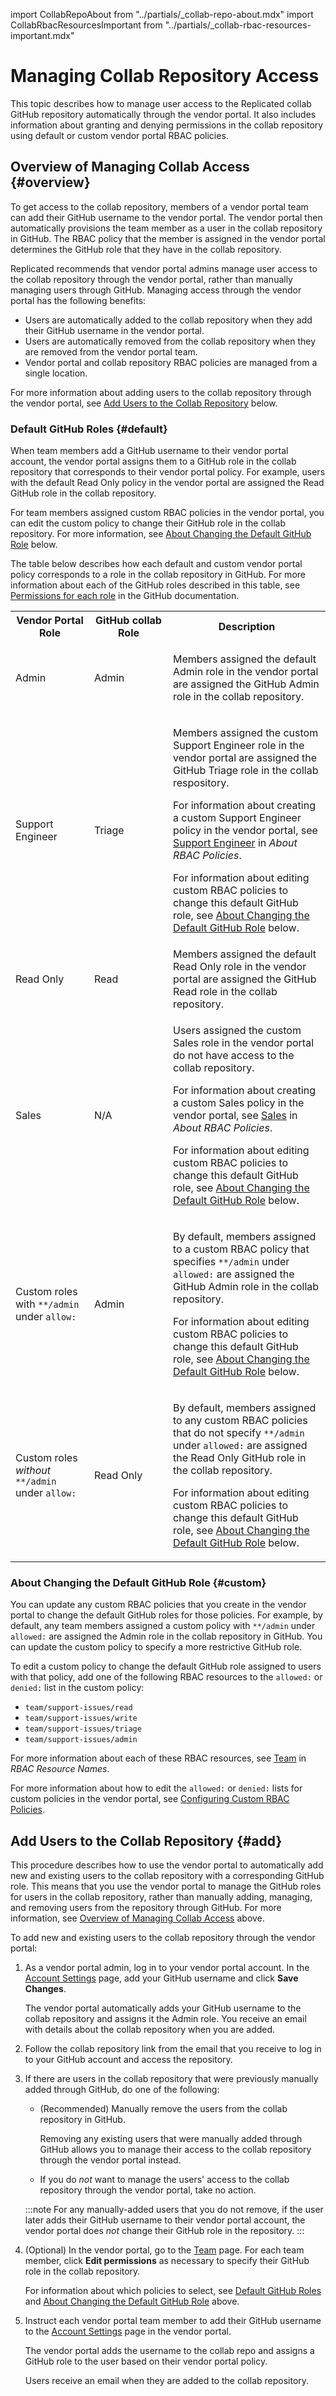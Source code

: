 import CollabRepoAbout from "../partials/_collab-repo-about.mdx"
import CollabRbacResourcesImportant from "../partials/_collab-rbac-resources-important.mdx"

# Managing Collab Repository Access

This topic describes how to manage user access to the Replicated collab GitHub repository automatically through the vendor portal. It also includes information about granting and denying permissions in the collab repository using default or custom vendor portal RBAC policies.

## Overview of Managing Collab Access {#overview}

<CollabRepoAbout/>

To get access to the collab repository, members of a vendor portal team can add their GitHub username to the vendor portal. The vendor portal then automatically provisions the team member as a user in the collab repository in GitHub. The RBAC policy that the member is assigned in the vendor portal determines the GitHub role that they have in the collab repository.

Replicated recommends that vendor portal admins manage user access to the collab repository through the vendor portal, rather than manually managing users through GitHub. Managing access through the vendor portal has the following benefits:
* Users are automatically added to the collab repository when they add their GitHub username in the vendor portal.
* Users are automatically removed from the collab repository when they are removed from the vendor portal team.
* Vendor portal and collab repository RBAC policies are managed from a single location.

For more information about adding users to the collab repository through the vendor portal, see [Add Users to the Collab Repository](#add) below.

### Default GitHub Roles {#default}

When team members add a GitHub username to their vendor portal account, the vendor portal assigns them to a GitHub role in the collab repository that corresponds to their vendor portal policy. For example, users with the default Read Only policy in the vendor portal are assigned the Read GitHub role in the collab repository.

For team members assigned custom RBAC policies in the vendor portal, you can edit the custom policy to change their GitHub role in the collab repository. For more information, see [About Changing the Default GitHub Role](#custom) below.

The table below describes how each default and custom vendor portal policy corresponds to a role in the collab repository in GitHub. For more information about each of the GitHub roles described in this table, see [Permissions for each role](https://docs.github.com/en/organizations/managing-user-access-to-your-organizations-repositories/repository-roles-for-an-organization#permissions-for-each-role) in the GitHub documentation.

<table>
  <tr>
    <th width="25%">Vendor Portal Role</th>
    <th width="25%">GitHub collab Role</th>
    <th width="50%">Description</th>
  </tr>
  <tr>
    <td>Admin</td>
    <td>Admin</td>
    <td><p>Members assigned the default Admin role in the vendor portal are assigned the GitHub Admin role in the collab repository.</p></td>
  </tr>
  <tr>
    <td>Support Engineer</td>
    <td>Triage</td>
    <td><p>Members assigned the custom Support Engineer role in the vendor portal are assigned the GitHub Triage role in the collab respository.</p><p>For information about creating a custom Support Engineer policy in the vendor portal, see <a href="team-management-rbac-about#support-engineer">Support Engineer</a> in <em>About RBAC Policies</em>.</p><p>For information about editing custom RBAC policies to change this default GitHub role, see <a href="#custom">About Changing the Default GitHub Role</a> below.</p></td>
  </tr>
  <tr>
    <td>Read Only</td>
    <td>Read</td>
    <td>Members assigned the default Read Only role in the vendor portal are assigned the GitHub Read role in the collab repository.</td>
  </tr>
  <tr>
    <td>Sales</td>
    <td>N/A</td>
    <td><p>Users assigned the custom Sales role in the vendor portal do not have access to the collab repository.</p><p>For information about creating a custom Sales policy in the vendor portal, see <a href="team-management-rbac-about#sales">Sales</a> in <em>About RBAC Policies</em>.</p><p>For information about editing custom RBAC policies to change this default GitHub role, see <a href="#custom">About Changing the Default GitHub Role</a> below.</p></td>
  </tr>
  <tr>
    <td>Custom roles with <code>**/admin</code> under <code>allow:</code></td>
    <td>Admin</td>
    <td>
      <p>By default, members assigned to a custom RBAC policy that specifies <code>**/admin</code> under <code>allowed:</code> are assigned the GitHub Admin role in the collab repository.</p>
      <p>For information about editing custom RBAC policies to change this default GitHub role, see <a href="#custom">About Changing the Default GitHub Role</a> below.</p>
    </td>
  </tr>
  <tr>
    <td>Custom roles <em>without</em> <code>**/admin</code> under <code>allow:</code></td>
    <td>Read Only</td>
    <td>
      <p>By default, members assigned to any custom RBAC policies that do not specify <code>**/admin</code> under <code>allowed:</code> are assigned the Read Only GitHub role in the collab repository.</p>
      <p>For information about editing custom RBAC policies to change this default GitHub role, see <a href="#custom">About Changing the Default GitHub Role</a> below.</p>
    </td>
  </tr>
</table>

### About Changing the Default GitHub Role {#custom}

You can update any custom RBAC policies that you create in the vendor portal to change the default GitHub roles for those policies. For example, by default, any team members assigned a custom policy with `**/admin` under `allowed:` are assigned the Admin role in the collab repository in GitHub. You can update the custom policy to specify a more restrictive GitHub role.

To edit a custom policy to change the default GitHub role assigned to users with that policy, add one of the following RBAC resources to the `allowed:` or `denied:` list in the custom policy:

* `team/support-issues/read`
* `team/support-issues/write`
* `team/support-issues/triage`
* `team/support-issues/admin`

For more information about each of these RBAC resources, see [Team](team-management-rbac-resource-names#team) in _RBAC Resource Names_.

For more information about how to edit the `allowed:` or `denied:` lists for custom policies in the vendor portal, see [Configuring Custom RBAC Policies](team-management-rbac-configuring).

<CollabRbacResourcesImportant/>


## Add Users to the Collab Repository {#add}

This procedure describes how to use the vendor portal to automatically add new and existing users to the collab repository with a corresponding GitHub role. This means that you use the vendor portal to manage the GitHub roles for users in the collab repository, rather than manually adding, managing, and removing users from the repository through GitHub. For more information, see [Overview of Managing Collab Access](#overview) above.

To add new and existing users to the collab repository through the vendor portal:

1. As a vendor portal admin, log in to your vendor portal account. In the [Account Settings](https://vendor.replicated.com/account-settings) page, add your GitHub username and click **Save Changes**.

   The vendor portal automatically adds your GitHub username to the collab repository and assigns it the Admin role. You receive an email with details about the collab repository when you are added.

1. Follow the collab repository link from the email that you receive to log in to your GitHub account and access the repository.

1. If there are users in the collab repository that were previously manually added through GitHub, do one of the following:

   * (Recommended) Manually remove the users from the collab repository in GitHub.

      Removing any existing users that were manually added through GitHub allows you to manage their access to the collab repository through the vendor portal instead.
   * If you do _not_ want to manage the users' access to the collab repository through the vendor portal, take no action.

    :::note
    For any manually-added users that you do not remove, if the user later adds their GitHub username to their vendor portal account, the vendor portal does _not_ change their GitHub role in the repository.
    :::

1. (Optional) In the vendor portal, go to the [Team](https://vendor.replicated.com/team/members) page. For each team member, click **Edit permissions** as necessary to specify their GitHub role in the collab repository.

   For information about which policies to select, see [Default GitHub Roles](#default) and [About Changing the Default GitHub Role](#custom) above.

1. Instruct each vendor portal team member to add their GitHub username to the [Account Settings](https://vendor.replicated.com/account-settings) page in the vendor portal.

   The vendor portal adds the username to the collab repo and assigns a GitHub role to the user based on their vendor portal policy.

   Users receive an email when they are added to the collab repository.
